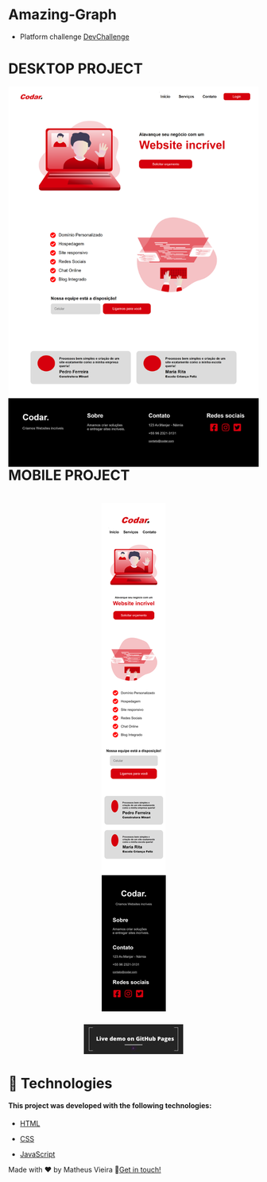 ﻿# Amazing-Graph

- Platform challenge [DevChallenge](https://www.devchallenge.com.br/challenges/5ec9a7fc10e94a38493d3910/details) 

# DESKTOP PROJECT

<img src="codardesktop.png" alt="Markdown Monster icon" style="float: left; margin-right: 10px;" />


# MOBILE PROJECT
<h1 align="center"> 
    <img alt="Readme" title="Readme" src="codarmobile%20(1).png"> 
</h1>

<div align="center" height="50" width="30">
<a href="https://matheusvskt.github.io/Amazing-Graph/">
<img alt="Readme" title="Readme" src="live.jpg"> 
</a>
</div>

# 🚀 Technologies

#### This project was developed with the following technologies:

- [HTML](https://developer.mozilla.org/pt-BR/docs/Web/HTML)

- [CSS](https://developer.mozilla.org/pt-BR/docs/Web/CSS)

- [JavaScript](https://developer.mozilla.org/pt-BR/docs/Web/JavaScript)

Made with ♥ by Matheus Vieira 👋[Get in touch!](https://www.linkedin.com/in/matheus-silva-vieira/)
